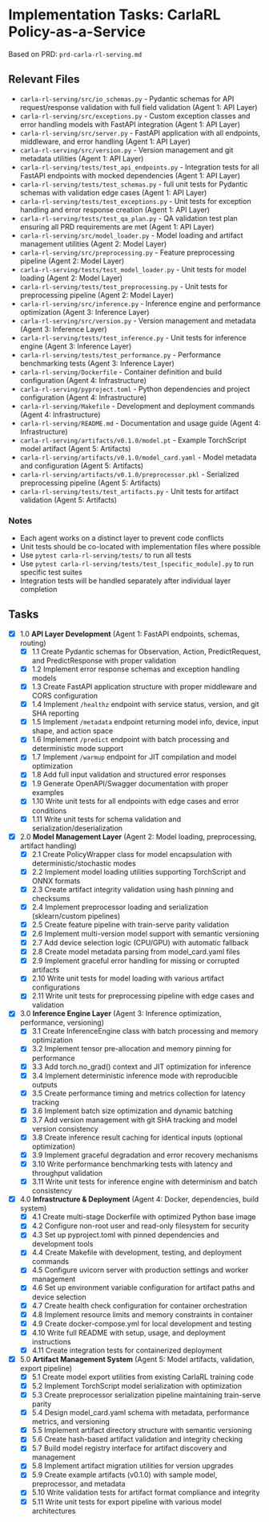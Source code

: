# Implementation Tasks: CarlaRL Policy-as-a-Service

Based on PRD: `prd-carla-rl-serving.md`

## Relevant Files

- `carla-rl-serving/src/io_schemas.py` - Pydantic schemas for API request/response validation with full field validation (Agent 1: API Layer)
- `carla-rl-serving/src/exceptions.py` - Custom exception classes and error handling models with FastAPI integration (Agent 1: API Layer)
- `carla-rl-serving/src/server.py` - FastAPI application with all endpoints, middleware, and error handling (Agent 1: API Layer)
- `carla-rl-serving/src/version.py` - Version management and git metadata utilities (Agent 1: API Layer)
- `carla-rl-serving/tests/test_api_endpoints.py` - Integration tests for all FastAPI endpoints with mocked dependencies (Agent 1: API Layer)
- `carla-rl-serving/tests/test_schemas.py` - full unit tests for Pydantic schemas with validation edge cases (Agent 1: API Layer)
- `carla-rl-serving/tests/test_exceptions.py` - Unit tests for exception handling and error response creation (Agent 1: API Layer)
- `carla-rl-serving/tests/test_qa_plan.py` - QA validation test plan ensuring all PRD requirements are met (Agent 1: API Layer)
- `carla-rl-serving/src/model_loader.py` - Model loading and artifact management utilities (Agent 2: Model Layer)
- `carla-rl-serving/src/preprocessing.py` - Feature preprocessing pipeline (Agent 2: Model Layer)
- `carla-rl-serving/tests/test_model_loader.py` - Unit tests for model loading (Agent 2: Model Layer)
- `carla-rl-serving/tests/test_preprocessing.py` - Unit tests for preprocessing pipeline (Agent 2: Model Layer)
- `carla-rl-serving/src/inference.py` - Inference engine and performance optimization (Agent 3: Inference Layer)
- `carla-rl-serving/src/version.py` - Version management and metadata (Agent 3: Inference Layer)
- `carla-rl-serving/tests/test_inference.py` - Unit tests for inference engine (Agent 3: Inference Layer)
- `carla-rl-serving/tests/test_performance.py` - Performance benchmarking tests (Agent 3: Inference Layer)
- `carla-rl-serving/Dockerfile` - Container definition and build configuration (Agent 4: Infrastructure)
- `carla-rl-serving/pyproject.toml` - Python dependencies and project configuration (Agent 4: Infrastructure)
- `carla-rl-serving/Makefile` - Development and deployment commands (Agent 4: Infrastructure)
- `carla-rl-serving/README.md` - Documentation and usage guide (Agent 4: Infrastructure)
- `carla-rl-serving/artifacts/v0.1.0/model.pt` - Example TorchScript model artifact (Agent 5: Artifacts)
- `carla-rl-serving/artifacts/v0.1.0/model_card.yaml` - Model metadata and configuration (Agent 5: Artifacts)
- `carla-rl-serving/artifacts/v0.1.0/preprocessor.pkl` - Serialized preprocessing pipeline (Agent 5: Artifacts)
- `carla-rl-serving/tests/test_artifacts.py` - Unit tests for artifact validation (Agent 5: Artifacts)

### Notes

- Each agent works on a distinct layer to prevent code conflicts
- Unit tests should be co-located with implementation files where possible
- Use `pytest carla-rl-serving/tests/` to run all tests
- Use `pytest carla-rl-serving/tests/test_[specific_module].py` to run specific test suites
- Integration tests will be handled separately after individual layer completion

## Tasks

- [x] 1.0 **API Layer Development** (Agent 1: FastAPI endpoints, schemas, routing)
  - [x] 1.1 Create Pydantic schemas for Observation, Action, PredictRequest, and PredictResponse with proper validation
  - [x] 1.2 Implement error response schemas and exception handling models
  - [x] 1.3 Create FastAPI application structure with proper middleware and CORS configuration
  - [x] 1.4 Implement `/healthz` endpoint with service status, version, and git SHA reporting
  - [x] 1.5 Implement `/metadata` endpoint returning model info, device, input shape, and action space
  - [x] 1.6 Implement `/predict` endpoint with batch processing and deterministic mode support
  - [x] 1.7 Implement `/warmup` endpoint for JIT compilation and model optimization
  - [x] 1.8 Add full input validation and structured error responses
  - [x] 1.9 Generate OpenAPI/Swagger documentation with proper examples
  - [x] 1.10 Write unit tests for all endpoints with edge cases and error conditions
  - [x] 1.11 Write unit tests for schema validation and serialization/deserialization

- [x] 2.0 **Model Management Layer** (Agent 2: Model loading, preprocessing, artifact handling)
  - [x] 2.1 Create PolicyWrapper class for model encapsulation with deterministic/stochastic modes
  - [x] 2.2 Implement model loading utilities supporting TorchScript and ONNX formats
  - [x] 2.3 Create artifact integrity validation using hash pinning and checksums
  - [x] 2.4 Implement preprocessor loading and serialization (sklearn/custom pipelines)
  - [x] 2.5 Create feature pipeline with train-serve parity validation
  - [x] 2.6 Implement multi-version model support with semantic versioning
  - [x] 2.7 Add device selection logic (CPU/GPU) with automatic fallback
  - [x] 2.8 Create model metadata parsing from model_card.yaml files
  - [x] 2.9 Implement graceful error handling for missing or corrupted artifacts
  - [x] 2.10 Write unit tests for model loading with various artifact configurations
  - [x] 2.11 Write unit tests for preprocessing pipeline with edge cases and validation

- [x] 3.0 **Inference Engine Layer** (Agent 3: Inference optimization, performance, versioning)
  - [x] 3.1 Create InferenceEngine class with batch processing and memory optimization
  - [x] 3.2 Implement tensor pre-allocation and memory pinning for performance
  - [x] 3.3 Add torch.no_grad() context and JIT optimization for inference
  - [x] 3.4 Implement deterministic inference mode with reproducible outputs
  - [x] 3.5 Create performance timing and metrics collection for latency tracking
  - [x] 3.6 Implement batch size optimization and dynamic batching
  - [x] 3.7 Add version management with git SHA tracking and model version consistency
  - [x] 3.8 Create inference result caching for identical inputs (optional optimization)
  - [x] 3.9 Implement graceful degradation and error recovery mechanisms
  - [x] 3.10 Write performance benchmarking tests with latency and throughput validation
  - [x] 3.11 Write unit tests for inference engine with determinism and batch consistency

- [x] 4.0 **Infrastructure & Deployment** (Agent 4: Docker, dependencies, build system)
  - [x] 4.1 Create multi-stage Dockerfile with optimized Python base image
  - [x] 4.2 Configure non-root user and read-only filesystem for security
  - [x] 4.3 Set up pyproject.toml with pinned dependencies and development tools
  - [x] 4.4 Create Makefile with development, testing, and deployment commands
  - [x] 4.5 Configure uvicorn server with production settings and worker management
  - [x] 4.6 Set up environment variable configuration for artifact paths and device selection
  - [x] 4.7 Create health check configuration for container orchestration
  - [x] 4.8 Implement resource limits and memory constraints in container
  - [x] 4.9 Create docker-compose.yml for local development and testing
  - [x] 4.10 Write full README with setup, usage, and deployment instructions
  - [x] 4.11 Create integration tests for containerized deployment

- [x] 5.0 **Artifact Management System** (Agent 5: Model artifacts, validation, export pipeline)
  - [x] 5.1 Create model export utilities from existing CarlaRL training code
  - [x] 5.2 Implement TorchScript model serialization with optimization
  - [x] 5.3 Create preprocessor serialization pipeline maintaining train-serve parity
  - [x] 5.4 Design model_card.yaml schema with metadata, performance metrics, and versioning
  - [x] 5.5 Implement artifact directory structure with semantic versioning
  - [x] 5.6 Create hash-based artifact validation and integrity checking
  - [x] 5.7 Build model registry interface for artifact discovery and management
  - [x] 5.8 Implement artifact migration utilities for version upgrades
  - [x] 5.9 Create example artifacts (v0.1.0) with sample model, preprocessor, and metadata
  - [x] 5.10 Write validation tests for artifact format compliance and integrity
  - [x] 5.11 Write unit tests for export pipeline with various model architectures
